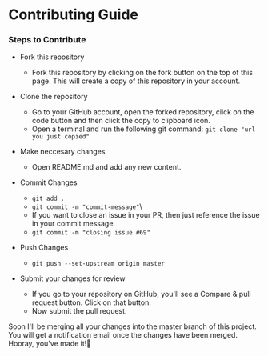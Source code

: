 # Contributing Guide

### Steps to Contribute

- Fork this repository
    - Fork this repository by clicking on the fork button on the top of this page. This will create a copy of this repository in your account.
    
    
- Clone the repository
    - Go to your GitHub account, open the forked repository, click on the code button and then click the copy to clipboard icon.
    - Open a terminal and run the following git command: ``` git clone "url you just copied" ```


- Make neccesary changes
    - Open README.md and add any new content.


- Commit Changes 
    - ``` git add . ```
    - ``` git commit -m "commit-message" ```\
    - If you want to close an issue in your PR, then just reference the issue in your commit message.
    - ``` git commit -m "closing issue #69" ```


- Push Changes
    - ``` git push --set-upstream origin master ```
    
- Submit your changes for review
    - If you go to your repository on GitHub, you'll see a Compare & pull request button. Click on that button.
    - Now submit the pull request.
    

Soon I'll be merging all your changes into the master branch of this project. You will get a notification email once the changes have been merged.
Hooray, you've made it!:confetti_ball:
    
